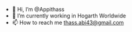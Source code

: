 - 👋 Hi, I’m @Appithass
- 🌱 I’m currently working in Hogarth Worldwide
- 📫 How to reach me thass.abi43@gmail.com
  

<!---
Appithass/Appithass is a ✨ special ✨ repository because its `README.md` (this file) appears on your GitHub profile.
You can click the Preview link to take a look at your changes.
--->
